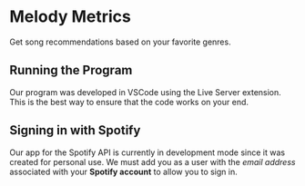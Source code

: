 # Melody Metrics
Get song recommendations based on your favorite genres.

## Running the Program
Our program was developed in VSCode using the Live Server extension. This is the best way to ensure that the code works on your end.

## Signing in with Spotify
Our app for the Spotify API is currently in development mode since it was created for personal use. We must add you as a user with the *email address* associated with your **Spotify account** to allow you to sign in.
